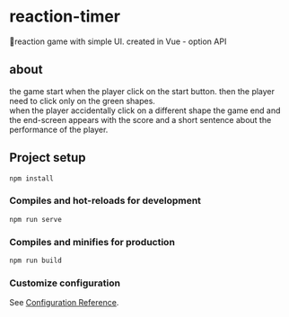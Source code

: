 # reaction-timer
🎯reaction game with simple UI. created in Vue - option API 


## about
the game start when the player click on the start button. then the player need to click only on the green shapes.<br />
when the player accidentally click on a different shape the game end and the end-screen appears with the score and a short sentence about the performance of the player.  

## Project setup
```
npm install
```

### Compiles and hot-reloads for development
```
npm run serve
```

### Compiles and minifies for production
```
npm run build
```

### Customize configuration
See [Configuration Reference](https://cli.vuejs.org/config/).
